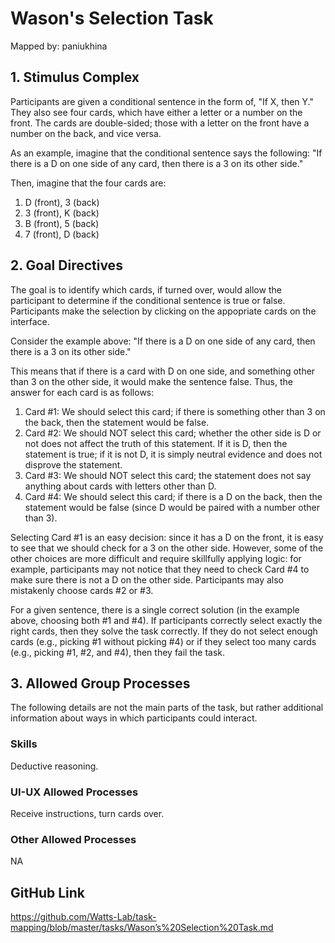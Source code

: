 # Wason's Selection Task

Mapped by: paniukhina 

## 1. Stimulus Complex 
Participants are given a conditional sentence in the form of, "If X, then Y." They also see four cards, which have either a letter or a number on the front. The cards are double-sided; those with a letter on the front have a number on the back, and vice versa.

As an example, imagine that the conditional sentence says the following: "If there is a D on one side of any card, then there is a 3 on its other side."

Then, imagine that the four cards are:

1. D (front), 3 (back)
2. 3 (front), K (back)
3. B (front), 5 (back)
4. 7 (front), D (back)

## 2. Goal Directives 
The goal is to identify which cards, if turned over, would allow the participant to determine if the conditional sentence is true or false. Participants make the selection by clicking on the appopriate cards on the interface.

Consider the example above: "If there is a D on one side of any card, then there is a 3 on its other side."

This means that if there is a card with D on one side, and something other than 3 on the other side, it would make the sentence false. Thus, the answer for each card is as follows:

1. Card #1: We should select this card; if there is something other than 3 on the back, then the statement would be false.
2. Card #2: We should NOT select this card; whether the other side is D or not does not affect the truth of this statement. If it is D, then the statement is true; if it is not D, it is simply neutral evidence and does not disprove the statement.
3. Card #3: We should NOT select this card; the statement does not say anything about cards with letters other than D.
4. Card #4: We should select this card; if there is a D on the back, then the statement would be false (since D would be paired with a number other than 3).

Selecting Card #1 is an easy decision: since it has a D on the front, it is easy to see that we should check for a 3 on the other side. However, some of the other choices are more difficult and require skillfully applying logic: for example, participants may not notice that they need to check Card #4 to make sure there is not a D on the other side. Participants may also mistakenly choose cards #2 or #3.

For a given sentence, there is a single correct solution (in the example above, choosing both #1 and #4). If participants correctly select exactly the right cards, then they solve the task correctly. If they do not select enough cards (e.g., picking #1 without picking #4) or if they select too many cards (e.g., picking #1, #2, and #4), then they fail the task.

## 3. Allowed Group Processes 
The following details are not the main parts of the task, but rather additional information about ways in which participants could interact.

### Skills 
Deductive reasoning.

### UI-UX Allowed Processes
Receive instructions, turn cards over.

### Other Allowed Processes
NA

## GitHub Link 
https://github.com/Watts-Lab/task-mapping/blob/master/tasks/Wason’s%20Selection%20Task.md
